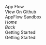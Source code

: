 <link rel="stylesheet" href="{{ site.baseurl }}/css/docs.css">
<link rel="stylesheet" type="text/css" href="//fonts.googleapis.com/css?family=Raleway" />
<div class="title">App Flow</div>
<div class="section">
<div class="btn btn-appflow">View On Github</div>
<div class="btn btn-appflow">AppFlow Sandbox</div>
<div class="btn btn-appflow"><i class="fa fa-home"><span class="fr">Home</span></i></div>
</div>
<div class=app-table-wrapper">
<div class="section app-tray app-size-auto ">
  <div class="app">
    <div class="app-header app-icon"><i class="fa fa-cog"></i></div>
    <div class="app-content">
    <div class="col-xs-2 col-sm-1 app-close"><i class="fa fa-chevron-left"><span class="fr">Back</span></i></div>
    <div class="col-xs-8 col-sm-10 fr fs-xxl">Getting Started</div>
    <div class="col-xs-2 col-sm-1"></div>
    <div class="col-xs-12"></div>
    </div>
    <div class="app-title">Getting Started</div>
  <div>
</div>
</div>
